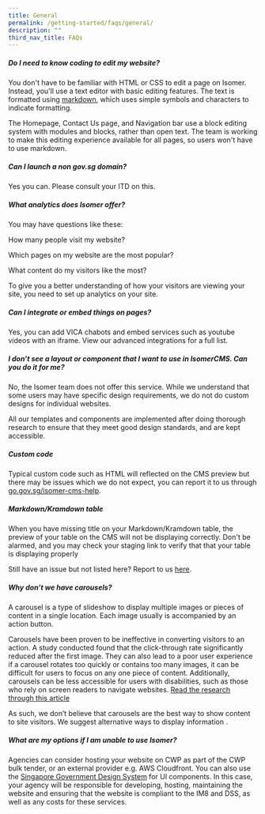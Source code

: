 ```yaml
---
title: General
permalink: /getting-started/faqs/general/
description: ""
third_nav_title: FAQs
---
```

##### Do I need to know coding to edit my website?

You don't have to be familiar with HTML or CSS to edit a page on Isomer. Instead, you'll use a text editor with basic editing features. The text is formatted using [markdown](https://commonmark.org/help/tutorial/), which uses simple symbols and characters to indicate formatting.

The Homepage, Contact Us page, and Navigation bar use a block editing system with modules and blocks, rather than open text. The team is working to make this editing experience available for all pages, so users won't have to use markdown.


##### Can I launch a non gov.sg domain?
Yes you can. Please consult your ITD on this.

##### What analytics does Isomer offer?

You may have questions like these:

How many people visit my website?

Which pages on my website are the most popular?

What content do my visitors like the most?

To give you a better understanding of how your visitors are viewing your site, you need to set up analytics on your site.

##### Can I integrate or embed things on pages?

Yes, you can add VICA chabots and embed services such as youtube videos with an iframe. View our advanced integrations for a full list.

##### I don’t see a layout or component that I want to use in IsomerCMS. Can you do it for me?

No, the Isomer team does not offer this service. While we understand that some users may have specific design requirements, we do not do custom designs for individual websites.

All our templates and components are implemented after doing thorough research to ensure that they meet good design standards, and are kept accessible.

##### Custom code

Typical custom code such as HTML will reflected on the CMS preview but there may be issues which we do not expect, you can report it to us through [go.gov.sg/isomer-cms-help](http://go.gov.sg/isomer-cms-help).

##### Markdown/Kramdown table

When you have missing title on your Markdown/Kramdown table, the preview of your table on the CMS will not be displaying correctly. Don't be alarmed, and you may check your staging link to verify that that your table is displaying properly

Still have an issue but not listed here? Report to us [here](https://go.gov.sg/isomer-cms-help).

##### Why don’t we have carousels?

A carousel is a type of slideshow to display multiple images or pieces of content in a single location. Each image usually is accompanied by an action button.

Carousels have been proven to be ineffective in converting visitors to an action. A study conducted found that the click-through rate significantly reduced after the first image. They can also lead to a poor user experience if a carousel rotates too quickly or contains too many images, it can be difficult for users to focus on any one piece of content. Additionally, carousels can be less accessible for users with disabilities, such as those who rely on screen readers to navigate websites. [Read the research through this article](https://medium.com/@sherpadesignco/carousels-are-killing-your-conversion-rate-heres-how-to-fix-that-b57e31f8f508)

As such, we don’t believe that carousels are the best way to show content to site visitors. We suggest alternative ways to display information .

##### What are my options if I am unable to use Isomer?

Agencies can consider hosting your website on CWP as part of the CWP bulk tender, or an external provider e.g. AWS Cloudfront. You can also use the [Singapore Government Design System](https://www.designsystem.gov.sg/) for UI components. In this case, your agency will be responsible for developing, hosting, maintaining the website and ensuring that the website is compliant to the IM8 and DSS, as well as any costs for these services.